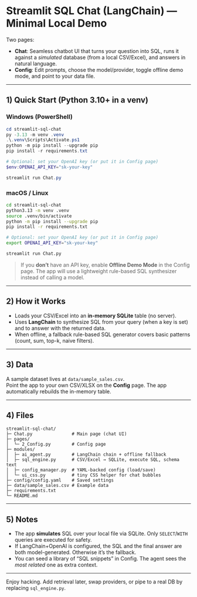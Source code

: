 # Streamlit SQL Chat (LangChain) — Minimal Local Demo

Two pages:

- **Chat**: Seamless chatbot UI that turns your question into SQL, runs it against a *simulated* database (from a local CSV/Excel), and answers in natural language.  
- **Config**: Edit prompts, choose the model/provider, toggle offline demo mode, and point to your data file.

---

## 1) Quick Start (Python 3.10+ in a venv)

### Windows (PowerShell)
```powershell
cd streamlit-sql-chat
py -3.13 -m venv .venv
.\.venv\Scripts\Activate.ps1
python -m pip install --upgrade pip
pip install -r requirements.txt

# Optional: set your OpenAI key (or put it in Config page)
$env:OPENAI_API_KEY="sk-your-key"

streamlit run Chat.py
```

### macOS / Linux
```bash
cd streamlit-sql-chat
python3.13 -m venv .venv
source .venv/bin/activate
python -m pip install --upgrade pip
pip install -r requirements.txt

# Optional: set your OpenAI key (or put it in Config page)
export OPENAI_API_KEY="sk-your-key"

streamlit run Chat.py
```

> If you **don’t** have an API key, enable **Offline Demo Mode** in the Config page. The app will use a lightweight rule-based SQL synthesizer instead of calling a model.

---

## 2) How it Works

- Loads your CSV/Excel into an **in-memory SQLite** table (no server).  
- Uses **LangChain** to synthesize SQL from your query (when a key is set) and to answer with the returned data.  
- When offline, a fallback rule-based SQL generator covers basic patterns (count, sum, top-k, naive filters).

---

## 3) Data

A sample dataset lives at `data/sample_sales.csv`.  
Point the app to your own CSV/XLSX on the **Config** page. The app automatically rebuilds the in-memory table.

---

## 4) Files

```
streamlit-sql-chat/
├─ Chat.py               # Main page (chat UI)
├─ pages/
│  └─ 2_Config.py        # Config page
├─ modules/
│  ├─ ai_agent.py        # LangChain chain + offline fallback
│  ├─ sql_engine.py      # CSV/Excel → SQLite, execute SQL, schema text
│  ├─ config_manager.py  # YAML-backed config (load/save)
│  └─ ui_css.py          # tiny CSS helper for chat bubbles
├─ config/config.yaml    # Saved settings
├─ data/sample_sales.csv # Example data
├─ requirements.txt
└─ README.md
```

---

## 5) Notes

- The app **simulates** SQL over your local file via SQLite. Only `SELECT`/`WITH` queries are executed for safety.  
- If LangChain+OpenAI is configured, the SQL and the final answer are both model-generated. Otherwise it’s the fallback.  
- You can seed a library of “SQL snippets” in Config. The agent sees the *most related* one as extra context.

---

Enjoy hacking. Add retrieval later, swap providers, or pipe to a real DB by replacing `sql_engine.py`.
